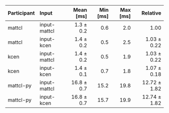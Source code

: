| Participant | Input | Mean [ms] | Min [ms] | Max [ms] | Relative |
|:---|:---|---:|---:|---:|---:|
| mattcl | input-mattcl | 1.3 ± 0.2 | 0.6 | 2.0 | 1.00 |
| mattcl | input-kcen | 1.4 ± 0.2 | 0.5 | 2.5 | 1.03 ± 0.22 |
| kcen | input-mattcl | 1.4 ± 0.2 | 0.5 | 1.9 | 1.03 ± 0.22 |
| kcen | input-kcen | 1.4 ± 0.1 | 0.7 | 1.8 | 1.07 ± 0.18 |
| mattcl-py | input-mattcl | 16.8 ± 0.7 | 15.2 | 19.8 | 12.72 ± 1.82 |
| mattcl-py | input-kcen | 16.8 ± 0.7 | 15.7 | 19.9 | 12.74 ± 1.82 |
